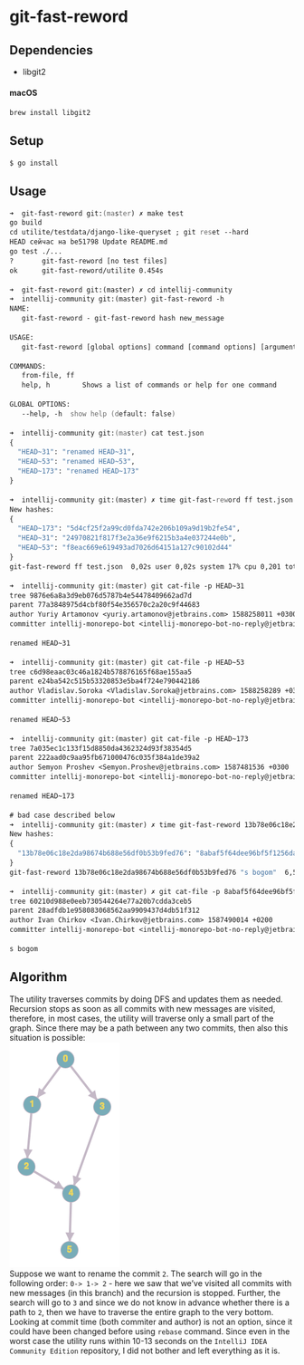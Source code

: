 # git-fast-reword

## Dependencies
* libgit2  

#### macOS
```zsh
brew install libgit2
```

## Setup
```zsh
$ go install
```

## Usage
```zsh
➜  git-fast-reword git:(master) ✗ make test
go build
cd utilite/testdata/django-like-queryset ; git reset --hard
HEAD сейчас на be51798 Update README.md
go test ./...
?       git-fast-reword [no test files]
ok      git-fast-reword/utilite 0.454s

➜  git-fast-reword git:(master) ✗ cd intellij-community 
➜  intellij-community git:(master) git-fast-reword -h
NAME:
   git-fast-reword - git-fast-reword hash new_message

USAGE:
   git-fast-reword [global options] command [command options] [arguments...]

COMMANDS:
   from-file, ff  
   help, h        Shows a list of commands or help for one command

GLOBAL OPTIONS:
   --help, -h  show help (default: false)
 
➜  intellij-community git:(master) cat test.json 
{
  "HEAD~31": "renamed HEAD~31",
  "HEAD~53": "renamed HEAD~53",
  "HEAD~173": "renamed HEAD~173"
}

➜  intellij-community git:(master) ✗ time git-fast-reword ff test.json
New hashes:
{
  "HEAD~173": "5d4cf25f2a99cd0fda742e206b109a9d19b2fe54",
  "HEAD~31": "24970821f817f3e2a36e9f6215b3a4e037244e0b",
  "HEAD~53": "f8eac669e619493ad7026d64151a127c90102d44"
}
git-fast-reword ff test.json  0,02s user 0,02s system 17% cpu 0,201 total

➜  intellij-community git:(master) git cat-file -p HEAD~31
tree 9876e6a8a3d9eb076d5787b4e54478409662ad7d
parent 77a3848975d4cbf80f54e356570c2a20c9f44683
author Yuriy Artamonov <yuriy.artamonov@jetbrains.com> 1588258011 +0300
committer intellij-monorepo-bot <intellij-monorepo-bot-no-reply@jetbrains.com> 1588326021 +0000

renamed HEAD~31

➜  intellij-community git:(master) git cat-file -p HEAD~53
tree c6d98eaac03c46a1824b578876165f68ae155aa5
parent e24ba542c515b53320853e5ba4f724e790442186
author Vladislav.Soroka <Vladislav.Soroka@jetbrains.com> 1588258289 +0300
committer intellij-monorepo-bot <intellij-monorepo-bot-no-reply@jetbrains.com> 1588326021 +0000

renamed HEAD~53

➜  intellij-community git:(master) git cat-file -p HEAD~173
tree 7a035ec1c133f15d8850da4362324d93f38354d5
parent 222aad0c9aa95fb671000476c035f384a1de39a2
author Semyon Proshev <Semyon.Proshev@jetbrains.com> 1587481536 +0300
committer intellij-monorepo-bot <intellij-monorepo-bot-no-reply@jetbrains.com> 1588197868 +0000

renamed HEAD~173

# bad case described below
➜  intellij-community git:(master) ✗ time git-fast-reword 13b78e06c18e2da98674b688e56df0b53b9fed76 "s bogom"
New hashes:
{
  "13b78e06c18e2da98674b688e56df0b53b9fed76": "8abaf5f64dee96bf5f1256daff3b3f6d32b1c070"
}
git-fast-reword 13b78e06c18e2da98674b688e56df0b53b9fed76 "s bogom"  6,52s user 0,73s system 92% cpu 7,818 total

➜  intellij-community git:(master) ✗ git cat-file -p 8abaf5f64dee96bf5f1256daff3b3f6d32b1c070
tree 60210d988e0eeb730544264e77a20b7cdda3ceb5
parent 28adfdb1e958083068562aa9909437d4db51f312
author Ivan Chirkov <Ivan.Chirkov@jetbrains.com> 1587490014 +0200
committer intellij-monorepo-bot <intellij-monorepo-bot-no-reply@jetbrains.com> 1587540666 +0000

s bogom

```

## Algorithm
The utility traverses commits by doing DFS and updates them as needed.
Recursion stops as soon as all commits with new messages are visited,
therefore, in most cases, the utility will traverse only a small part of the graph.
Since there may be a path between any two commits, then also
this situation is possible:  
![](assets/bad_case.png)  
Suppose we want to rename the commit `2`.
The search will go in the following order: `0-> 1-> 2` - here we saw
that we’ve visited all commits with new messages (in this branch) and the recursion is stopped.
Further, the search will go to `3` and since we do not know in advance whether there is a path to `2`, 
then we have to traverse the entire graph to the very bottom.
Looking at commit time (both commiter and author) is not an option, since
it could have been changed before using `rebase` command. 
Since even in the worst case the utility runs within 10-13 seconds on the 
`IntelliJ IDEA Community Edition` repository, I did not bother and left everything as it is.
